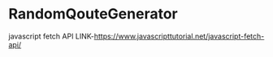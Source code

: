 # RandomQouteGenerator
javascript fetch API LINK-https://www.javascripttutorial.net/javascript-fetch-api/
